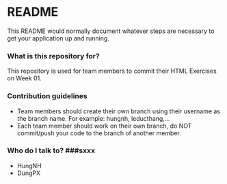# README #

This README would normally document whatever steps are necessary to get your application up and running.

### What is this repository for? ###

This repository is used for team members to commit their HTML Exercises on Week 01.

### Contribution guidelines ###

* Team members should create their own branch using their username as the branch name. For example: hungnh, leducthang,...
* Each team member should work on their own branch, do NOT commit/push your code to the branch of another member.

### Who do I talk to? ###sxxx

* HungNH
* DungPX
